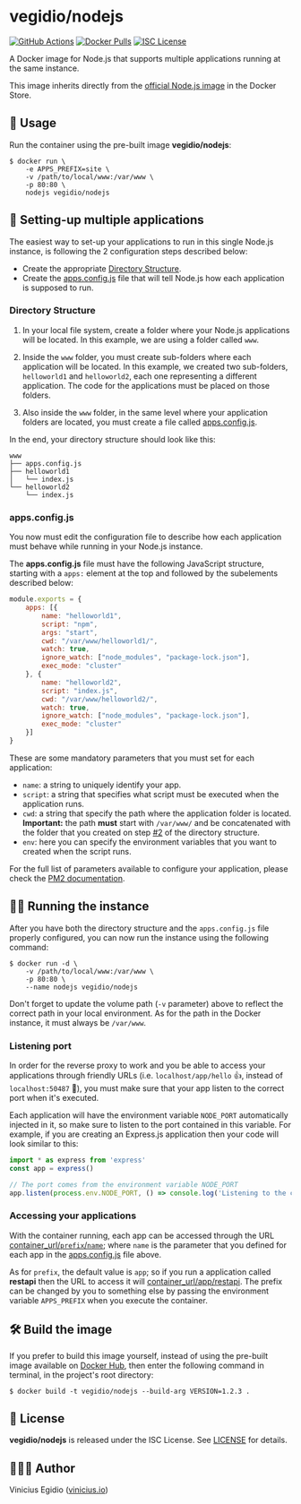 # vegidio/nodejs

[![GitHub Actions](https://img.shields.io/github/workflow/status/vegidio-docker/nodejs/build)](https://github.com/vegidio-docker/nodejs/actions)
[![Docker Pulls](https://img.shields.io/docker/pulls/vegidio/nodejs.svg)](https://hub.docker.com/r/vegidio/nodejs)
[![ISC License](https://img.shields.io/npm/l/vimdb?color=important)](LICENSE.txt)

A Docker image for Node.js that supports multiple applications running at the same instance.

This image inherits directly from the [official Node.js image](https://hub.docker.com/_/node) in the Docker Store.

## 🤖 Usage

Run the container using the pre-built image **vegidio/nodejs**:

```
$ docker run \
    -e APPS_PREFIX=site \
    -v /path/to/local/www:/var/www \
    -p 80:80 \
    nodejs vegidio/nodejs
```

## 🧩 Setting-up multiple applications

The easiest way to set-up your applications to run in this single Node.js instance, is following the 2 configuration steps described below:

- Create the appropriate [Directory Structure](#directory-structure).
- Create the [apps.config.js](#appsconfigjs) file that will tell Node.js how each application is supposed to run.

### Directory Structure

1. In your local file system, create a folder where your Node.js applications will be located. In this example, we are using a folder called `www`.

2. Inside the `www` folder, you must create sub-folders where each application will be located. In this example, we created two sub-folders, `helloworld1` and `helloworld2`, each one representing a different application. The code for the applications must be placed on those folders.

3. Also inside the `www` folder, in the same level where your application folders are located, you must create a file called [apps.config.js](#appsconfigjs).

In the end, your directory structure should look like this:

```
www
├── apps.config.js
├── helloworld1
│   └── index.js
└── helloworld2
    └── index.js
```

### apps.config.js

You now must edit the configuration file to describe how each application must behave while running in your Node.js instance.

The **apps.config.js** file must have the following JavaScript structure, starting with a `apps:` element at the top and followed by the subelements described below:

```javascript
module.exports = {
    apps: [{
        name: "helloworld1",
        script: "npm",
        args: "start",
        cwd: "/var/www/helloworld1/",
        watch: true,
        ignore_watch: ["node_modules", "package-lock.json"],
        exec_mode: "cluster"
    }, {
        name: "helloworld2",
        script: "index.js",
        cwd: "/var/www/helloworld2/",
        watch: true,
        ignore_watch: ["node_modules", "package-lock.json"],
        exec_mode: "cluster"
    }]
}
```

These are some mandatory parameters that you must set for each application:

- `name`: a string to uniquely identify your app.
- `script`: a string that specifies what script must be executed when the application runs.
- `cwd`: a string that specify the path where the application folder is located. **Important:** the path __must__ start with `/var/www/` and be concatenated with the folder that you created on step [#2](#directory-structure) of the directory structure.
- `env`: here you can specify the environment variables that you want to created when the script runs.

For the full list of parameters available to configure your application, please check the [PM2 documentation](http://pm2.keymetrics.io/docs/usage/application-declaration/).

## 🏃‍♂️ Running the instance

After you have both the directory structure and the `apps.config.js` file properly configured, you can now run the instance using the following command:

```
$ docker run -d \
    -v /path/to/local/www:/var/www \
    -p 80:80 \
    --name nodejs vegidio/nodejs
```

Don't forget to update the volume path (`-v` parameter) above to reflect the correct path in your local environment. As for the path in the Docker instance, it must always be `/var/www`.

### Listening port

In order for the reverse proxy to work and you be able to access your applications through friendly URLs (i.e. `localhost/app/hello` 👍, instead of `localhost:50487` 🤮), you must make sure that your app listen to the correct port when it's executed.

Each application will have the environment variable `NODE_PORT` automatically injected in it, so make sure to listen to the port contained in this variable. For example, if you are creating an Express.js application then your code will look similar to this:

```typescript
import * as express from 'express'
const app = express()

// The port comes from the environment variable NODE_PORT
app.listen(process.env.NODE_PORT, () => console.log('Listening to the correct port!'))
```

### Accessing your applications

With the container running, each app can be accessed through the URL [container_url/`prefix`/`name`](); where `name` is the parameter that you defined for each app in the [apps.config.js](#appsconfigjs) file above.

As for `prefix`, the default value is `app`; so if you run a application called **restapi** then the URL to access it will [container_url/app/restapi](). The prefix can be changed by you to something else by passing the environment variable `APPS_PREFIX` when you execute the container.

## 🛠 Build the image

If you prefer to build this image yourself, instead of using the pre-built image available on [Docker Hub](https://hub.docker.com/r/vegidio/nodejs), then enter the following command in terminal, in the project's root directory:

```
$ docker build -t vegidio/nodejs --build-arg VERSION=1.2.3 .
```

## 📝 License

**vegidio/nodejs** is released under the ISC License. See [LICENSE](LICENSE.txt) for details.

## 👨🏾‍💻 Author

Vinicius Egidio ([vinicius.io](http://vinicius.io))